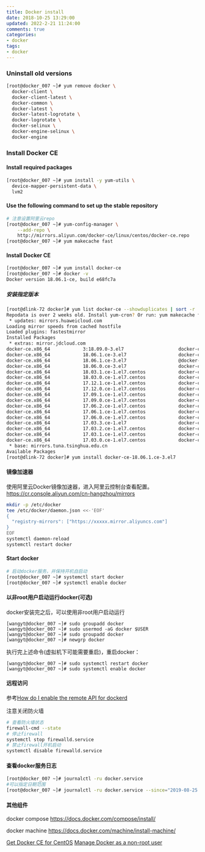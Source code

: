```yaml
---
title: Docker install
date: 2018-10-25 13:29:00
updated: 2022-2-21 11:24:00
comments: true
categories:
- docker
tags:
- docker
---
```


### Uninstall old versions

``` bash
[root@docker_007 ~]# yum remove docker \
  docker-client \
  docker-client-latest \
  docker-common \
  docker-latest \
  docker-latest-logrotate \
  docker-logrotate \
  docker-selinux \
  docker-engine-selinux \
  docker-engine
```

<!--more-->

### Install Docker CE

#### Install required packages

``` bash
[root@docker_007 ~]# yum install -y yum-utils \
  device-mapper-persistent-data \
  lvm2
```

#### Use the following command to set up the stable repository

``` bash
# 注意设置阿里云repo
[root@docker_007 ~]# yum-config-manager \
    --add-repo \
    http://mirrors.aliyun.com/docker-ce/linux/centos/docker-ce.repo
[root@docker_007 ~]# yum makecache fast
```

#### Install Docker CE

``` bash
[root@docker_007 ~]# yum install docker-ce
[root@docker_007 ~]# docker -v
Docker version 18.06.1-ce, build e68fc7a
```

##### 安装指定版本

``` bash
[root@dlink-72 docker]# yum list docker-ce --showduplicates | sort -r
Repodata is over 2 weeks old. Install yum-cron? Or run: yum makecache fast
 * updates: mirrors.huaweicloud.com
Loading mirror speeds from cached hostfile
Loaded plugins: fastestmirror
Installed Packages
 * extras: mirror.jdcloud.com
docker-ce.x86_64            3:18.09.0-3.el7                    docker-ce-stable 
docker-ce.x86_64            18.06.1.ce-3.el7                   docker-ce-stable 
docker-ce.x86_64            18.06.1.ce-3.el7                   @docker-ce-stable
docker-ce.x86_64            18.06.0.ce-3.el7                   docker-ce-stable 
docker-ce.x86_64            18.03.1.ce-1.el7.centos            docker-ce-stable 
docker-ce.x86_64            18.03.0.ce-1.el7.centos            docker-ce-stable 
docker-ce.x86_64            17.12.1.ce-1.el7.centos            docker-ce-stable 
docker-ce.x86_64            17.12.0.ce-1.el7.centos            docker-ce-stable 
docker-ce.x86_64            17.09.1.ce-1.el7.centos            docker-ce-stable 
docker-ce.x86_64            17.09.0.ce-1.el7.centos            docker-ce-stable 
docker-ce.x86_64            17.06.2.ce-1.el7.centos            docker-ce-stable 
docker-ce.x86_64            17.06.1.ce-1.el7.centos            docker-ce-stable 
docker-ce.x86_64            17.06.0.ce-1.el7.centos            docker-ce-stable 
docker-ce.x86_64            17.03.3.ce-1.el7                   docker-ce-stable 
docker-ce.x86_64            17.03.2.ce-1.el7.centos            docker-ce-stable 
docker-ce.x86_64            17.03.1.ce-1.el7.centos            docker-ce-stable 
docker-ce.x86_64            17.03.0.ce-1.el7.centos            docker-ce-stable 
 * base: mirrors.tuna.tsinghua.edu.cn
Available Packages
[root@dlink-72 docker]# yum install docker-ce-18.06.1.ce-3.el7
```

#### 镜像加速器

使用阿里云Docker镜像加速器，进入阿里云控制台查看配置。https://cr.console.aliyun.com/cn-hangzhou/mirrors

``` bash
mkdir -p /etc/docker
tee /etc/docker/daemon.json <<-'EOF'
{
  "registry-mirrors": ["https://xxxxx.mirror.aliyuncs.com"]
}
EOF
systemctl daemon-reload
systemctl restart docker
```

#### Start docker

``` bash
# 启动docker服务，并保持开机自启动
[root@docker_007 ~]# systemctl start docker
[root@docker_007 ~]# systemctl enable docker
```

#### 以非root用户启动运行docker(可选)

docker安装完之后，可以使用非root用户启动运行

```shell script
[wangyt@docker_007 ~]# sudo groupadd docker
[wangyt@docker_007 ~]# sudo usermod -aG docker $USER
[wangyt@docker_007 ~]# sudo groupadd docker
[wangyt@docker_007 ~]# newgrp docker 
```

执行完上述命令(虚拟机下可能需要重启)，重启docker：

```shell script
[wangyt@docker_007 ~]# sudo systemctl restart docker
[wangyt@docker_007 ~]# sudo systemctl enable docker
```

#### 远程访问

参考[How do I enable the remote API for dockerd](https://success.docker.com/article/how-do-i-enable-the-remote-api-for-dockerd)

注意关闭防火墙

``` bash
# 查看防火墙状态
firewall-cmd --state
# 停止firewall
systemctl stop firewalld.service
# 禁止firewall开机启动
systemctl disable firewalld.service
```

#### 查看docker服务日志

``` bash
[root@docker_007 ~]# journalctl -ru docker.service
#可以指定日期范围
[root@docker_007 ~]# journalctl -ru docker.service --since="2019-08-25 16:20:00" --until="2019-08-25 16:30:00"
```

#### 其他组件

docker compose
https://docs.docker.com/compose/install/

docker machine
https://docs.docker.com/machine/install-machine/

[Get Docker CE for CentOS](https://docs.docker.com/install/linux/docker-ce/centos/)
[Manage Docker as a non-root user](https://docs.docker.com/engine/install/linux-postinstall/)
